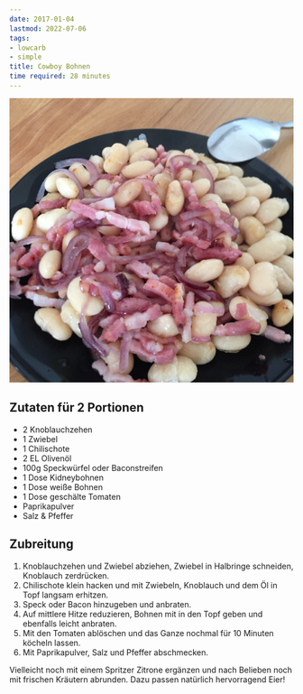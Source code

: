 ```yaml
---
date: 2017-01-04
lastmod: 2022-07-06
tags:
- lowcarb
- simple
title: Cowboy Bohnen
time required: 28 minutes
---
```


![](/img/bohnen-mit-speck.jpg)

## Zutaten für 2 Portionen
- 2 Knoblauchzehen
- 1 Zwiebel
- 1 Chilischote
- 2 EL Olivenöl
- 100g Speckwürfel oder Baconstreifen
- 1 Dose Kidneybohnen
- 1 Dose weiße Bohnen
- 1 Dose geschälte Tomaten
- Paprikapulver
- Salz & Pfeffer

## Zubreitung
1. Knoblauchzehen und Zwiebel abziehen, Zwiebel in Halbringe schneiden, Knoblauch zerdrücken.
2. Chilischote klein hacken und mit Zwiebeln, Knoblauch und dem Öl in Topf langsam erhitzen.
3. Speck oder Bacon hinzugeben und anbraten.
4. Auf mittlere Hitze reduzieren, Bohnen mit in den Topf geben und ebenfalls leicht anbraten.
5. Mit den Tomaten ablöschen und das Ganze nochmal für 10 Minuten köcheln lassen.
6. Mit Paprikapulver, Salz und Pfeffer abschmecken.

Vielleicht noch mit einem Spritzer Zitrone ergänzen und nach Belieben noch mit frischen Kräutern abrunden. Dazu passen natürlich hervorragend Eier!
